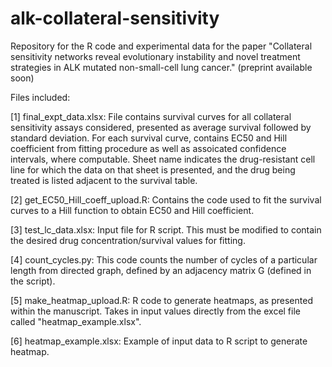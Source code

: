 # alk-collateral-sensitivity
Repository for the R code and experimental data for the paper "Collateral sensitivity networks reveal evolutionary instability and novel treatment strategies in ALK mutated non-small-cell lung cancer." (preprint available soon)

Files included:

[1] final_expt_data.xlsx: File contains survival curves for all collateral sensitivity assays considered, presented as average survival followed by standard deviation. For each survival curve, contains EC50 and Hill coefficient from fitting procedure as well as assoicated confidence intervals, where computable. Sheet name indicates the drug-resistant cell line for which the data on that sheet is presented, and the drug being treated is listed adjacent to the survival table. 

[2] get_EC50_Hill_coeff_upload.R: Contains the code used to fit the survival curves to a Hill function to obtain EC50 and Hill coefficient. 

[3] test_lc_data.xlsx: Input file for R script. This must be modified to contain the desired drug concentration/survival values for fitting. 

[4] count_cycles.py: This code counts the number of cycles of a particular length from directed graph, defined by an adjacency matrix G (defined in the script).

[5] make_heatmap_upload.R: R code to generate heatmaps, as presented within the manuscript. Takes in input values directly from the excel file called "heatmap_example.xlsx".

[6] heatmap_example.xlsx: Example of input data to R script to generate heatmap.
